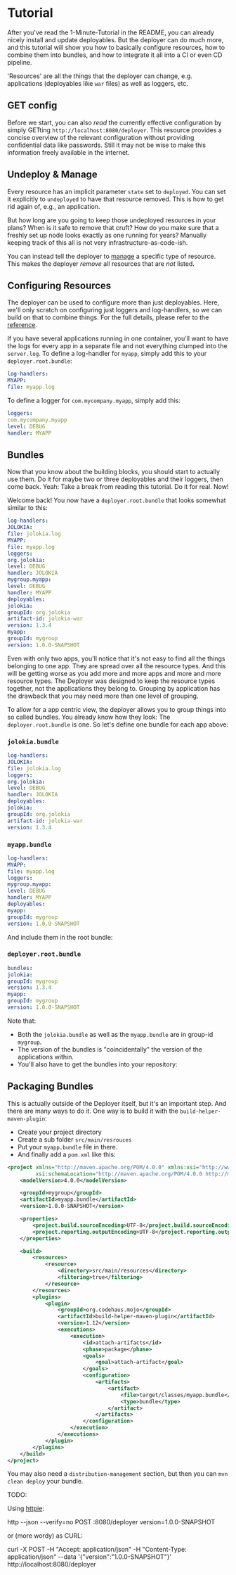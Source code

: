 ---
---
# Tutorial

After you've read the 1-Minute-Tutorial in the README, you can already nicely install and update deployables.
But the deployer can do much more, and this tutorial will show you how to basically configure resources,
how to combine them into bundles, and how to integrate it all into a CI or even CD pipeline.

'Resources' are all the things that the deployer can change, e.g. applications (deployables like `war` files)
as well as loggers, etc.

## GET config

Before we start, you can also _read_ the currently effective configuration by simply GETting `http://localhost:8080/deployer`.
This resource provides a concise overview of the relevant configuration without providing confidential data like passwords.
Still it may not be wise to make this information freely available in the internet.

## Undeploy & Manage

Every resource has an implicit parameter `state` set to `deployed`.
You can set it explicitly to `undeployed` to have that resource removed.
This is how to get rid again of, e.g., an application.

But how long are you going to keep those undeployed resources in your plans?
When is it safe to remove that cruft?
How do you make sure that a freshly set up node looks exactly as one running for years?
Manually keeping track of this all is not very infrastructure-as-code-ish.

You can instead tell the deployer to [manage](REFERENCE.html#manage) a specific type of resource.
This makes the deployer _remove_ all resources that are _not_ listed.

## Configuring Resources

The deployer can be used to configure more than just deployables.
Here, we'll only scratch on configuring just loggers and log-handlers, so we can build on that to combine things.
For the full details, please refer to the [reference](REFERENCE.html).

If you have several applications running in one container,
you'll want to have the logs for every app in a separate file and not everything clumped into the `server.log`.
To define a log-handler for `myapp`, simply add this to your `deployer.root.bundle`:

```yaml
log-handlers:
MYAPP:
file: myapp.log
```

To define a logger for `com.mycompany.myapp`, simply add this:

```yaml
loggers:
com.mycompany.myapp
level: DEBUG
handler: MYAPP
```

## Bundles

Now that you know about the building blocks, you should start to actually use them.
Do it for maybe two or three deployables and their loggers, then come back.
Yeah: Take a break from reading this tutorial. Do it for real. Now!

Welcome back! You now have a `deployer.root.bundle` that looks somewhat similar to this:

```yaml
log-handlers:
JOLOKIA:
file: jolokia.log
MYAPP:
file: myapp.log
loggers:
org.jolokia:
level: DEBUG
handler: JOLOKIA
mygroup.myapp:
level: DEBUG
handler: MYAPP
deployables:
jolokia:
groupId: org.jolokia
artifact-id: jolokia-war
version: 1.3.4
myapp:
groupId: mygroup
version: 1.0.0-SNAPSHOT
```

Even with only two apps, you'll notice that it's not easy to find all the things belonging to one app.
They are spread over all the resource types.
And this will be getting worse as you add more and more apps and more and more resource types.
The Deployer was designed to keep the resource types together, not the applications they belong to.
Grouping by application has the drawback that you may need more than one level of grouping.

To allow for a app centric view, the deployer allows you to group things into so called bundles.
You already know how they look: The `deployer.root.bundle` is one.
So let's define one bundle for each app above:

### `jolokia.bundle`

```yaml
log-handlers:
JOLOKIA:
file: jolokia.log
loggers:
org.jolokia:
level: DEBUG
handler: JOLOKIA
deployables:
jolokia:
groupId: org.jolokia
artifact-id: jolokia-war
version: 1.3.4
```

### `myapp.bundle`

```yaml
log-handlers:
MYAPP:
file: myapp.log
loggers:
mygroup.myapp:
level: DEBUG
handler: MYAPP
deployables:
myapp:
groupId: mygroup
version: 1.0.0-SNAPSHOT
```

And include them in the root bundle:

### `deployer.root.bundle`

```yaml
bundles:
jolokia:
groupId: mygroup
version: 1.3.4
myapp:
groupId: mygroup
version: 1.0.0-SNAPSHOT
```

Note that:

- Both the `jolokia.bundle` as well as the `myapp.bundle` are in group-id `mygroup`.
- The version of the bundles is "coincidentally" the version of the applications within.
- You'll also have to get the bundles into your repository:

## Packaging Bundles

This is actually outside of the Deployer itself, but it's an important step.
And there are many ways to do it. One way is to build it with the `build-helper-maven-plugin`:

- Create your project directory
- Create a sub folder `src/main/resrouces`
- Put your `myapp.bundle` file in there.
- And finally add a `pom.xml` like this:

```xml
<project xmlns="http://maven.apache.org/POM/4.0.0" xmlns:xsi="http://www.w3.org/2001/XMLSchema-instance"
         xsi:schemaLocation="http://maven.apache.org/POM/4.0.0 http://maven.apache.org/xsd/maven-4.0.0.xsd">
    <modelVersion>4.0.0</modelVersion>

    <groupId>mygroup</groupId>
    <artifactId>myapp.bundle</artifactId>
    <version>1.0.0-SNAPSHOT</version>

    <properties>
        <project.build.sourceEncoding>UTF-8</project.build.sourceEncoding>
        <project.reporting.outputEncoding>UTF-8</project.reporting.outputEncoding>
    </properties>

    <build>
        <resources>
            <resource>
                <directory>src/main/resources</directory>
                <filtering>true</filtering>
            </resource>
        </resources>
        <plugins>
            <plugin>
                <groupId>org.codehaus.mojo</groupId>
                <artifactId>build-helper-maven-plugin</artifactId>
                <version>1.12</version>
                <executions>
                    <execution>
                        <id>attach-artifacts</id>
                        <phase>package</phase>
                        <goals>
                            <goal>attach-artifact</goal>
                        </goals>
                        <configuration>
                            <artifacts>
                                <artifact>
                                    <file>target/classes/myapp.bundle</file>
                                    <type>bundle</type>
                                </artifact>
                            </artifacts>
                        </configuration>
                    </execution>
                </executions>
            </plugin>
        </plugins>
    </build>
</project>
```

You may also need a `distribution-management` section, but then you can `mvn clean deploy` your bundle.

TODO:

Using [httpie](http://httpie.org/):

http --json --verify=no POST :8080/deployer version=1.0.0-SNAPSHOT

or (more wordy) as CURL:

curl -X POST -H "Accept: application/json" -H "Content-Type: application/json" --data '{"version":"1.0.0-SNAPSHOT"}' http://localhost:8080/deployer
